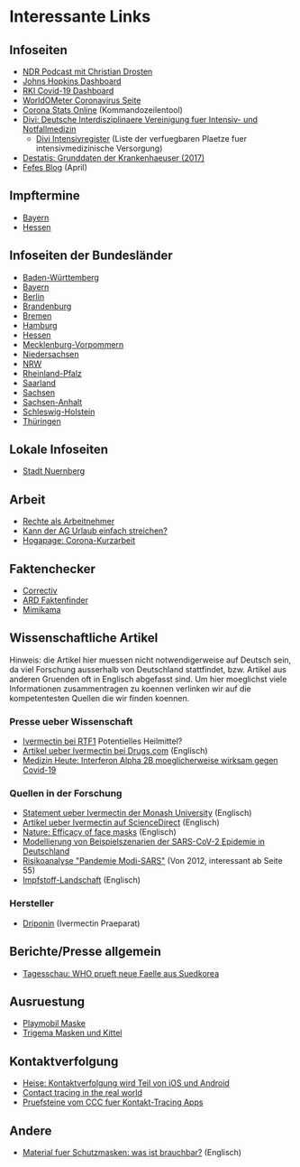 # Interessante Links

## Infoseiten
* [NDR Podcast mit Christian Drosten](https://www.ndr.de/nachrichten/info/podcast4684.html)
* [Johns Hopkins Dashboard](https://gisanddata.maps.arcgis.com/apps/opsdashboard/index.html#/bda7594740fd40299423467b48e9ecf6)
* [RKI Covid-19 Dashboard](https://experience.arcgis.com/experience/478220a4c454480e823b17327b2bf1d4)
* [WorldOMeter Coronavirus Seite](https://www.worldometers.info/coronavirus/)
* [Corona Stats Online](https://corona-stats.online/) (Kommandozeilentool)
* [Divi: Deutsche Interdisziplinaere Vereinigung fuer Intensiv- und Notfallmedizin](https://www.divi.de/)
    * [Divi Intensivregister](https://www.intensivregister.de/#/intensivregister) (Liste der verfuegbaren Plaetze fuer intensivmedizinische Versorgung)
* [Destatis: Grunddaten der Krankenhaeuser (2017)](https://www.destatis.de/DE/Themen/Gesellschaft-Umwelt/Gesundheit/Krankenhaeuser/Publikationen/Downloads-Krankenhaeuser/grunddaten-krankenhaeuser-2120611177004.pdf?__blob=publicationFile)
* [Fefes Blog](https://blog.fefe.de/?mon=202004) (April)

## Impftermine
* [Bayern](https://impfzentren.bayern/citizen/)
* [Hessen](https://impfterminservice.hessen.de/)

## Infoseiten der Bundesländer
* [Baden-Württemberg](https://www.baden-wuerttemberg.de/de/service/aktuelle-infos-zu-corona/)
* [Bayern](https://www.bayern.de/service/coronavirus-in-bayern-informationen-auf-einen-blick/)
* [Berlin](https://www.berlin.de/corona/)
* [Brandenburg](https://kkm.brandenburg.de/kkm/de/start/)
* [Bremen](https://www.bremen.de/corona)
* [Hamburg](https://www.hamburg.de/coronavirus/)
* [Hessen](https://www.hessen.de/fuer-buerger/aktuelle-informationen-zu-corona-hessen)
* [Mecklenburg-Vorpommern](https://www.regierung-mv.de/service/Corona-FAQs/)
* [Niedersachsen](https://www.niedersachsen.de/Coronavirus)
* [NRW](https://www.land.nrw/corona)
* [Rheinland-Pfalz](https://corona.rlp.de/de/service/faqs/)
* [Saarland](https://corona.saarland.de/DE/home/home_node.html)
* [Sachsen](https://www.coronavirus.sachsen.de/)
* [Sachsen-Anhalt](https://stk.sachsen-anhalt.de/service/corona-virus/)
* [Schleswig-Holstein](https://schleswig-holstein.de/DE/Schwerpunkte/Coronavirus/coronavirus_node.html)
* [Thüringen](https://corona.thueringen.de/)

## Lokale Infoseiten
* [Stadt Nuernberg](https://www.nuernberg.de/internet/stadtportal/coronavirus.html)

## Arbeit
* [Rechte als Arbeitnehmer](https://www.spiegel.de/wirtschaft/service/coronavirus-job-kinderbetreuung-ihre-rechte-als-arbeitnehmer-a-46372305-66f0-4806-915d-7599f92c745e)
* [Kann der AG Urlaub einfach streichen?](https://www.arbeitsrechte.de/urlaub-streichen/)
* [Hogapage: Corona-Kurzarbeit](https://www.hogapage.de/nachrichten/politik/recht/das-wichtigste-zur-corona-kurzarbeit/?utm_source=facebook&utm_medium=artikelpost)

## Faktenchecker
* [Correctiv](https://correctiv.org/faktencheck/)
* [ARD Faktenfinder](https://www.tagesschau.de/faktenfinder/)
* [Mimikama](https://www.mimikama.at/)

## Wissenschaftliche Artikel
Hinweis: die Artikel hier muessen nicht notwendigerweise auf Deutsch sein, da viel Forschung ausserhalb von Deutschland stattfindet, bzw. Artikel aus anderen Gruenden oft in Englisch abgefasst sind. Um hier moeglichst viele Informationen zusammentragen zu koennen verlinken wir auf die kompetentesten Quellen die wir finden koennen.

### Presse ueber Wissenschaft
* [Ivermectin bei RTF1](https://www.rtf1.de/news.php?id=25427) Potentielles Heilmittel?
* [Artikel ueber Ivermectin bei Drugs.com](https://www.drugs.com/medical-answers/ivermectin-treat-covid-19-coronavirus-3535912/) (Englisch)
* [Medizin Heute: Interferon Alpha 2B moeglicherweise wirksam gegen Covid-19](https://medizin-heute.net/kubanisches-medikament-hat-sich-bei-der-bekaempfung-der-coronavirus-epidemie-als-wirksam-erwiesen) 

### Quellen in der Forschung
* [Statement ueber Ivermectin der Monash University](https://www.monash.edu/discovery-institute/news-and-events/news/2020-articles/possible-coronavirus-drug-identified-by-monash-university-scientists) (Englisch)
* [Artikel ueber Ivermectin auf ScienceDirect](https://www.sciencedirect.com/science/article/pii/S0166354220302011) (Englisch)
* [Nature: Efficacy of face masks](https://www.nature.com/articles/s41591-020-0843-2) (Englisch)
* [Modellierung von Beispielszenarien der SARS-CoV-2 Epidemie in Deutschland](https://www.rki.de/DE/Content/InfAZ/N/Neuartiges_Coronavirus/Modellierung_Deutschland.pdf?__blob=publicationFile)
* [Risikoanalyse "Pandemie Modi-SARS"](https://dipbt.bundestag.de/dip21/btd/17/120/1712051.pdf) (Von 2012, interessant ab Seite 55)
* [Impfstoff-Landschaft](https://vac-lshtm.shinyapps.io/ncov_vaccine_landscape/) (Englisch)

### Hersteller
* [Driponin](https://www.infectopharm.com/praeparate/driponin-3-mg-tabletten/) (Ivermectin Praeparat)

## Berichte/Presse allgemein
* [Tagesschau: WHO prueft neue Faelle aus Suedkorea](https://www.tagesschau.de/ausland/who-neuinfektionen-corona-101.html)

## Ausruestung
* [Playmobil Maske](https://www.playmobil.de/playmobil-nase-mund-maske/70536.html#)
* [Trigema Masken und Kittel](https://www.trigema.de/behelfs-mund-und-nasenmaske/)

## Kontaktverfolgung
* [Heise: Kontaktverfolgung wird Teil von iOS und Android](https://www.heise.de/newsticker/meldung/Coronavirus-Kontaktverfolgung-wird-Teil-von-Android-und-iOS-4702166.html)
* [Contact tracing in the real world](https://www.lightbluetouchpaper.org/2020/04/12/contact-tracing-in-the-real-world/)
* [Pruefsteine vom CCC fuer Kontakt-Tracing Apps](https://www.ccc.de/de/updates/2020/contact-tracing-requirements)

## Andere
* [Material fuer Schutzmasken: was ist brauchbar?](https://smartairfilters.com/en/blog/best-materials-make-diy-face-mask-virus/) (Englisch)
